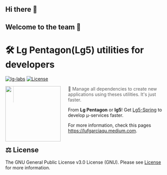 ## Hi there 👋

## Welcome to the team 🙌

<!--

**Here are some ideas to get you started:**

🙋‍♀️ A short introduction - what is your organization all about?
👀 Contribution guidelines - how do team members dive in?
👩‍💻 Useful resources - where do you keep your docs? Is there anything else the team should know?
🍪 Fun facts - what is your team's favorite snack?
🧙 Remember, you can do mighty things with the power of [Markdown](https://docs.github.com/github/writing-on-github/getting-started-with-writing-and-formatting-on-github/basic-writing-and-formatting-syntax)
-->
# 🛠️ Lg Pentagon(Lg5) utilities for developers

[![lg-labs][0]][1]
[![License][2]][LIC]

<img src="https://avatars.githubusercontent.com/u/105936384?s=400&u=290ae673580a956864a07d4aef8e4448372a836b&v=4" align="left" width="172px" height="172px"/>
<img align="left" width="0" height="172px" hspace="10"/>

> 👋 Manage all dependencies to create new applications using theses utilities. It's just faster.
>

From **Lg Pentagon** or **lg5**! Get [Lg5-Spring][4] to develop μ-services faster.

For more information, check this pages https://lufgarciaqu.medium.com.
<h1></h1>

## ⚖️ License

The GNU General Public License v3.0 License (GNU). Please see [License][LIC] for more information.


[0]: https://img.shields.io/badge/LgLabs-community-blue?style=flat-square

[1]: https://lufgarciaqu.medium.com

[2]: https://img.shields.io/badge/license-MIT-green?style=flat-square

[4]: https://github.com/lg-labs-pentagon/lg5-spring

[LIC]: ../LICENSE

[img1]: https://github.com/lg-labs-pentagon/lg-labs-boot-parent/assets/105936384/31c27db8-1e77-478d-a38e-7acf6ba2571c
